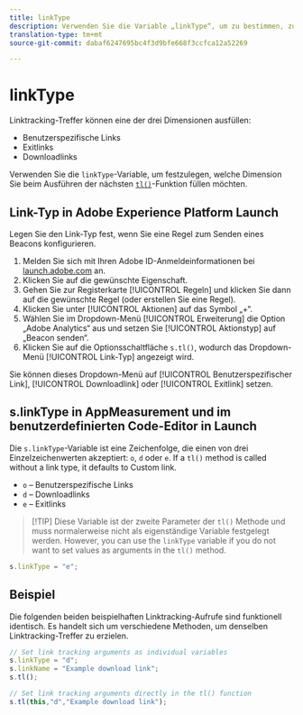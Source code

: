 ```yaml
---
title: linkType
description: Verwenden Sie die Variable „linkType“, um zu bestimmen, zu welcher Linktracking-Dimension der Treffer gehört.
translation-type: tm+mt
source-git-commit: dabaf6247695bc4f3d9bfe668f3ccfca12a52269

---
```



# linkType

Linktracking-Treffer können eine der drei Dimensionen ausfüllen:

* Benutzerspezifische Links
* Exitlinks
* Downloadlinks

Verwenden Sie die `linkType`-Variable, um festzulegen, welche Dimension Sie beim Ausführen der nächsten [`tl()`](../functions/tl-method.md)-Funktion füllen möchten.

## Link-Typ in Adobe Experience Platform Launch

Legen Sie den Link-Typ fest, wenn Sie eine Regel zum Senden eines Beacons konfigurieren.

1. Melden Sie sich mit Ihren Adobe ID-Anmeldeinformationen bei [launch.adobe.com](https://launch.adobe.com) an.
2. Klicken Sie auf die gewünschte Eigenschaft.
3. Gehen Sie zur Registerkarte [!UICONTROL Regeln] und klicken Sie dann auf die gewünschte Regel (oder erstellen Sie eine Regel).
4. Klicken Sie unter [!UICONTROL Aktionen] auf das Symbol „+“.
5. Wählen Sie im Dropdown-Menü [!UICONTROL Erweiterung] die Option „Adobe Analytics“ aus und setzen Sie [!UICONTROL Aktionstyp] auf „Beacon senden“.
6. Klicken Sie auf die Optionsschaltfläche `s.tl()`, wodurch das Dropdown-Menü [!UICONTROL Link-Typ] angezeigt wird.

Sie können dieses Dropdown-Menü auf [!UICONTROL Benutzerspezifischer Link], [!UICONTROL Downloadlink] oder [!UICONTROL Exitlink] setzen.

## s.linkType in AppMeasurement und im benutzerdefinierten Code-Editor in Launch

Die `s.linkType`-Variable ist eine Zeichenfolge, die einen von drei Einzelzeichenwerten akzeptiert: `o`, `d` oder `e`. If a `tl()` method is called without a link type, it defaults to Custom link.

* `o` – Benutzerspezifische Links
* `d` – Downloadlinks
* `e` – Exitlinks

>[!TIP] Diese Variable ist der zweite Parameter der `tl()` Methode und muss normalerweise nicht als eigenständige Variable festgelegt werden. However, you can use the `linkType` variable if you do not want to set values as arguments in the `tl()` method.

```js
s.linkType = "e";
```

## Beispiel

Die folgenden beiden beispielhaften Linktracking-Aufrufe sind funktionell identisch. Es handelt sich um verschiedene Methoden, um denselben Linktracking-Treffer zu erzielen.

```js
// Set link tracking arguments as individual variables
s.linkType = "d";
s.linkName = "Example download link";
s.tl();

// Set link tracking arguments directly in the tl() function
s.tl(this,"d","Example download link");
```
